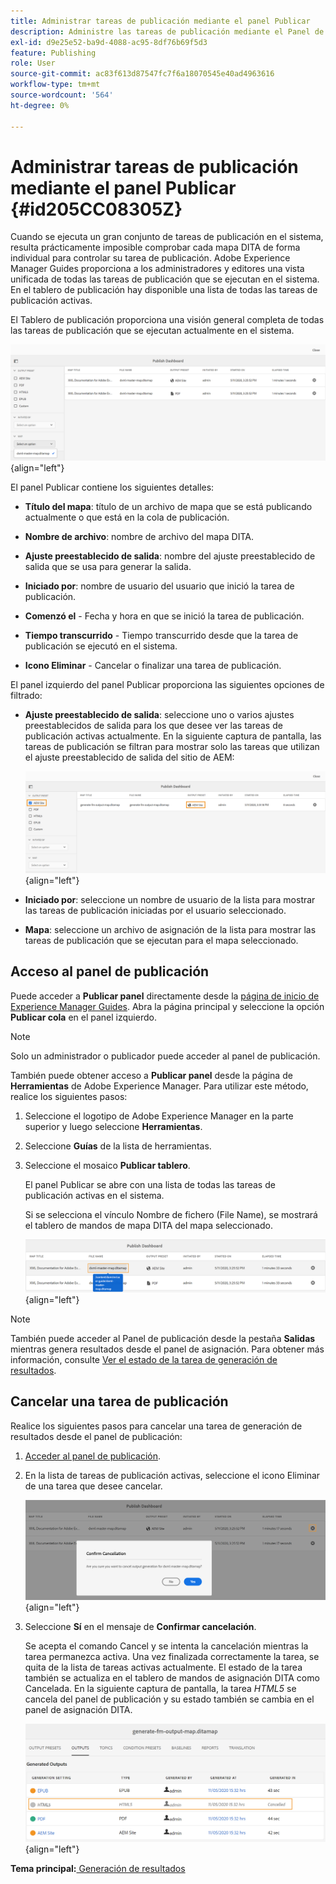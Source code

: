 ```yaml
---
title: Administrar tareas de publicación mediante el panel Publicar
description: Administre las tareas de publicación mediante el Panel de publicación en AEM Guides. Obtenga información sobre cómo acceder al panel de publicación y cancelar una tarea de publicación.
exl-id: d9e25e52-ba9d-4088-ac95-8df76b69f5d3
feature: Publishing
role: User
source-git-commit: ac83f613d87547fc7f6a18070545e40ad4963616
workflow-type: tm+mt
source-wordcount: '564'
ht-degree: 0%

---
```


# Administrar tareas de publicación mediante el panel Publicar {#id205CC08305Z}

Cuando se ejecuta un gran conjunto de tareas de publicación en el sistema, resulta prácticamente imposible comprobar cada mapa DITA de forma individual para controlar su tarea de publicación. Adobe Experience Manager Guides proporciona a los administradores y editores una vista unificada de todas las tareas de publicación que se ejecutan en el sistema. En el tablero de publicación hay disponible una lista de todas las tareas de publicación activas.

El Tablero de publicación proporciona una visión general completa de todas las tareas de publicación que se ejecutan actualmente en el sistema.

![](images/publish-dashboard.png){align="left"}

El panel Publicar contiene los siguientes detalles:

- **Título del mapa**: título de un archivo de mapa que se está publicando actualmente o que está en la cola de publicación.

- **Nombre de archivo**: nombre de archivo del mapa DITA.

- **Ajuste preestablecido de salida**: nombre del ajuste preestablecido de salida que se usa para generar la salida.

- **Iniciado por**: nombre de usuario del usuario que inició la tarea de publicación.

- **Comenzó el** - Fecha y hora en que se inició la tarea de publicación.

- **Tiempo transcurrido** - Tiempo transcurrido desde que la tarea de publicación se ejecutó en el sistema.

- **Icono Eliminar** - Cancelar o finalizar una tarea de publicación.

El panel izquierdo del panel Publicar proporciona las siguientes opciones de filtrado:

- **Ajuste preestablecido de salida**: seleccione uno o varios ajustes preestablecidos de salida para los que desee ver las tareas de publicación activas actualmente. En la siguiente captura de pantalla, las tareas de publicación se filtran para mostrar solo las tareas que utilizan el ajuste preestablecido de salida del sitio de AEM:

  ![](images/publish-dashboard-preset-filter.png){align="left"}

- **Iniciado por**: seleccione un nombre de usuario de la lista para mostrar las tareas de publicación iniciadas por el usuario seleccionado.

- **Mapa**: seleccione un archivo de asignación de la lista para mostrar las tareas de publicación que se ejecutan para el mapa seleccionado.

## Acceso al panel de publicación

Puede acceder a **Publicar panel** directamente desde la [página de inicio de Experience Manager Guides](./intro-home-page.md). Abra la página principal y seleccione la opción **Publicar cola** en el panel izquierdo.

>[!NOTE]
>
> Solo un administrador o publicador puede acceder al panel de publicación.

También puede obtener acceso a **Publicar panel** desde la página de **Herramientas** de Adobe Experience Manager. Para utilizar este método, realice los siguientes pasos:

1. Seleccione el logotipo de Adobe Experience Manager en la parte superior y luego seleccione **Herramientas**.

1. Seleccione **Guías** de la lista de herramientas.

1. Seleccione el mosaico **Publicar tablero**.

   El panel Publicar se abre con una lista de todas las tareas de publicación activas en el sistema.

   Si se selecciona el vínculo Nombre de fichero (File Name), se mostrará el tablero de mandos de mapa DITA del mapa seleccionado.

   ![](images/publish-dashboard-click-filename-link.png){align="left"}


>[!NOTE]
>
> También puede acceder al Panel de publicación desde la pestaña **Salidas** mientras genera resultados desde el panel de asignación. Para obtener más información, consulte [Ver el estado de la tarea de generación de resultados](generate-output-for-a-dita-map.md#viewing_output_history).

## Cancelar una tarea de publicación

Realice los siguientes pasos para cancelar una tarea de generación de resultados desde el panel de publicación:

1. [Acceder al panel de publicación](#access-the-publish-dashboard).

1. En la lista de tareas de publicación activas, seleccione el icono Eliminar de una tarea que desee cancelar.

   ![](images/publish-dashboard-cancel-task.png){align="left"}

1. Seleccione **Sí** en el mensaje de **Confirmar cancelación**.

   Se acepta el comando Cancel y se intenta la cancelación mientras la tarea permanezca activa. Una vez finalizada correctamente la tarea, se quita de la lista de tareas activas actualmente. El estado de la tarea también se actualiza en el tablero de mandos de asignación DITA como Cancelada. En la siguiente captura de pantalla, la tarea *HTML5* se cancela del panel de publicación y su estado también se cambia en el panel de asignación DITA.

   ![](images/cancelled-output-task.png){align="left"}


**Tema principal:**[ Generación de resultados](generate-output.md)
